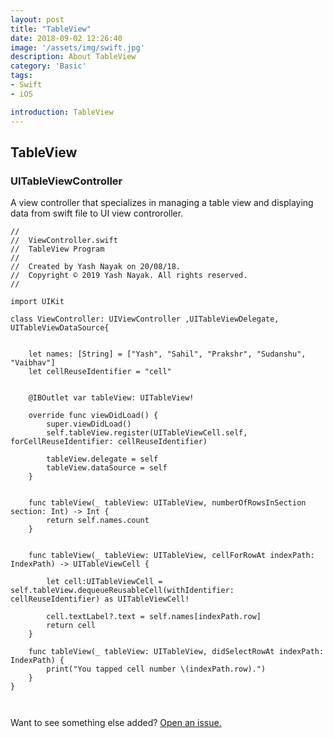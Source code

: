 ```yaml
---
layout: post
title: "TableView"
date: 2018-09-02 12:26:40
image: '/assets/img/swift.jpg'
description: About TableView
category: 'Basic'
tags:
- Swift
- iOS

introduction: TableView
---
```





## TableView

### UITableViewController
A view controller that specializes in managing a table view and displaying data from swift file to UI view controroller.



```
//
//  ViewController.swift
//  TableView Program
//
//  Created by Yash Nayak on 20/08/18.
//  Copyright © 2019 Yash Nayak. All rights reserved.
//

import UIKit

class ViewController: UIViewController ,UITableViewDelegate, UITableViewDataSource{
    
   
    let names: [String] = ["Yash", "Sahil", "Prakshr", "Sudanshu", "Vaibhav"]
    let cellReuseIdentifier = "cell"
    

    @IBOutlet var tableView: UITableView!
    
    override func viewDidLoad() {
        super.viewDidLoad()
        self.tableView.register(UITableViewCell.self, forCellReuseIdentifier: cellReuseIdentifier)
        
        tableView.delegate = self
        tableView.dataSource = self
    }
    
   
    func tableView(_ tableView: UITableView, numberOfRowsInSection section: Int) -> Int {
        return self.names.count
    }
    
  
    func tableView(_ tableView: UITableView, cellForRowAt indexPath: IndexPath) -> UITableViewCell {
        
        let cell:UITableViewCell = self.tableView.dequeueReusableCell(withIdentifier: cellReuseIdentifier) as UITableViewCell!
        
        cell.textLabel?.text = self.names[indexPath.row]
        return cell
    }
    
    func tableView(_ tableView: UITableView, didSelectRowAt indexPath: IndexPath) {
        print("You tapped cell number \(indexPath.row).")
    }
}
    
  

```


Want to see something else added? <a href="https://yugn27.github.io/contact/">Open an issue.</a>
